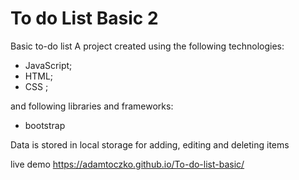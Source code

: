 # To do List Basic 2

Basic to-do list 
A project created using the following technologies:
* JavaScript;
* HTML;
* CSS ;

and following libraries and frameworks:
* bootstrap

Data is stored in local storage for adding, editing and deleting items 

live demo https://adamtoczko.github.io/To-do-list-basic/
